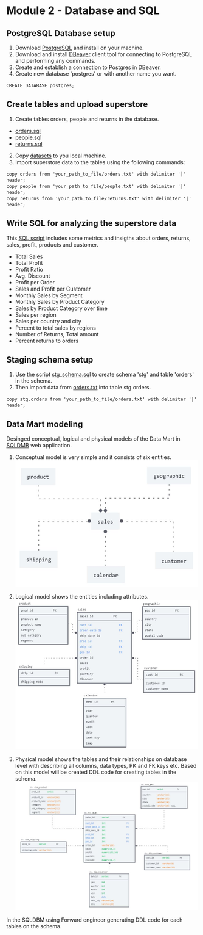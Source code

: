 # Module 2 - Database and SQL

## PostgreSQL Database setup
1. Download [PostgreSQL](https://www.postgresql.org/download/) and install on your machine.
2. Download and install [DBeaver](https://dbeaver.io/download/) client tool for connecting to PostgreSQL and performing any commands.
3. Create and establish a connection to Postgres in DBeaver.
4. Create new database 'postgres' or with another name you want.
```
CREATE DATABASE postgres;
```

## Create tables and upload superstore
1. Create tables orders, people and returns in the database.
- [orders.sql](https://github.com/souluran/datalearn101/blob/master/DE-101/Module2/orders.sql)
- [people.sql](https://github.com/souluran/datalearn101/blob/master/DE-101/Module2/people.sql)
- [returns.sql](https://github.com/souluran/datalearn101/blob/master/DE-101/Module2/returns.sql)
2. Copy [datasets](https://github.com/souluran/datalearn101/tree/master/DE-101/Module2/data) to you local machine.
3. Import superstore data to the tables using the following commands:
```
copy orders from 'your_path_to_file/orders.txt' with delimiter '|' header;
copy people from 'your_path_to_file/people.txt' with delimiter '|' header;
copy returns from 'your_path_to_file/returns.txt' with delimiter '|' header;
```

## Write SQL for analyzing the superstore data
This [SQL script](https://github.com/souluran/datalearn101/blob/master/DE-101/Module2/superstore_queries.sql) includes some metrics and insigths about orders, returns, sales, profit, products and customer.
- Total Sales
- Total Profit
- Profit Ratio
- Avg. Discount
- Profit per Order
- Sales and Profit per Customer
- Monthly Sales by Segment
- Monthly Sales by Product Category
- Sales by Product Category over time
- Sales per region
- Sales per country and city
- Percent to total sales by regions
- Number of Returns, Total amount
- Percent returns to orders

## Staging schema setup
1. Use the script [stg_schema.sql](https://github.com/souluran/datalearn101/blob/master/DE-101/Module2/staging_setup.sql) to create schema 'stg' and table 'orders' in the schema.
2. Then import data from [orders.txt](https://github.com/souluran/datalearn101/blob/master/DE-101/Module2/data/orders.txt) into table stg.orders.
```
copy stg.orders from 'your_path_to_file/orders.txt' with delimiter '|' header;
```

## Data Mart modeling
Desinged conceptual, logical and physical models of the Data Mart in [SQLDMB](https://sqldbm.com/Home/) web application.

1. Conceptual model is very simple and it consists of six entities.
![cover](https://github.com/souluran/datalearn101/blob/master/DE-101/Module2/image/Conceptual%20model.JPG)

2. Logical model shows the entities including attributes.
![cover](https://github.com/souluran/datalearn101/blob/master/DE-101/Module2/image/Logical%20model.JPG)

3. Physical model shows the tables and their relationships on database level with describing all columns, data types, PK and FK keys etc. 
Based on this model will be created DDL code for creating tables in the schema.
![cover](https://github.com/souluran/datalearn101/blob/master/DE-101/Module2/image/Physical%20model.JPG)

In the SQLDBM using Forward engineer generating DDL code for each tables on the schema.



